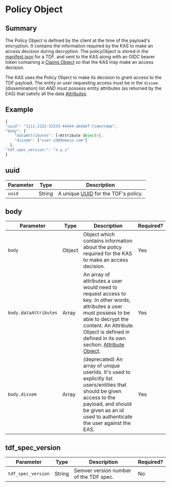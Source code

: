 # Policy Object

## Summary
The Policy Object is defined by the client at the time of the payload's encryption. It contains the information required by the KAS to make an access decision during decryption.  The policyObject is stored in the [manifest.json](manifest-json.md) for a TDF, and sent to the KAS along with an OIDC bearer token containing a [Claims Object](ClaimsObject.md) so that the KAS may make an access decision.

The KAS uses the Policy Object to make its decision to grant access to the TDF payload.  The entity or user requesting access must be in the `dissem` (dissemination) list _AND_ must possess  entity attributes (as returned by the EAS) that satisfy all the data [Attributes](AttributeObject.md).

## Example

```javascript
{
"uuid": "1111-2222-33333-44444-abddef-timestamp",
"body": {
    "dataAttributes": [<Attribute Object>],
    "dissem": ["user-id@domain.com"]
  },
"tdf_spec_version:": "x.y.z"
}
```

## uuid

|Parameter|Type|Description|
|---|---|---|
|`uuid`|String|A unique [UUID](https://en.wikipedia.org/wiki/Universally_unique_identifier) for the TDF's policy.|

## body

|Parameter|Type|Description|Required?|
|---|---|---|---|
|`body`|Object|Object which contains information about the policy required for the KAS to make an access decision.|Yes|
|`body.dataAttributes`|Array|An array of attributes a user would need to request access to key. In other words, attributes a user must possess to be able to decrypt the content. An Attribute Object is defined in defined in its own section: [Attribute Object](AttributeObject.md).|Yes|
|`body.dissem`|Array|(deprecated) An array of unique userIds. It's used to explicitly list users/entities that should be given access to the payload, and should be given as an id used to authenticate the user against the EAS.|Yes|

## tdf_spec_version

|Parameter|Type|Description|Required?|
|---|---|---|---|
|`tdf_spec_version`|String|Semver version number of the TDF spec.|No|
